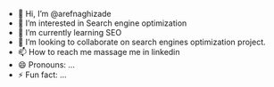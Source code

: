- 👋 Hi, I’m @arefnaghizade
- 👀 I’m interested in Search engine optimization
- 🌱 I’m currently learning SEO
- 💞️ I’m looking to collaborate on search engines optimization project.
- 📫 How to reach me massage me in linkedin
- 😄 Pronouns: ...
- ⚡ Fun fact: ...

<!---
arefnaghizade/arefnaghizade is a ✨ special ✨ repository because its `README.md` (this file) appears on your GitHub profile.
You can click the Preview link to take a look at your changes.
--->
